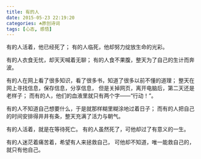 ```yaml
---
title: 有的人
date: 2015-05-23 22:19:20
categories: ☘原创诗词
tags: [心态, 感悟]
---
```

有的人活着，他已经死了；
有的人临死，他却努力绽放生命的光彩。

有的人衣食无忧，却天天喊着无聊；
有的人食不果腹，整天为了自己的生计而奔波。

有的人在网上看了很多知识，看了很多书，知道了很多以前不懂的道理；
整天在网上寻找信息，保存信息，分享信息，
但是关掉网页，离开电脑后，第二天还是老样子；
而有的人，他们的血液里就只有两个字——“行动！”。

有的人不知道自己想要什么，于是就那样糊里糊涂地过着日子；
而有的人把自己的时间安排得井井有条，整天充满了活力与朝气。

有的人活着，就是在等待死亡。
有的人虽然死了，可他却过了有意义的一生。

有的人迷茫着痛苦着，希望有人来拯救自己，
可他却不知道，唯一能救自己的，就只有他自己。